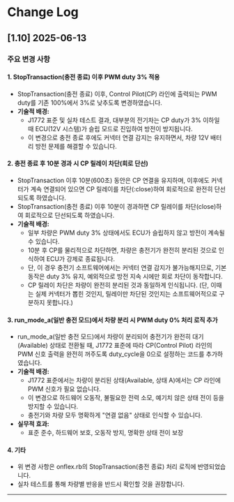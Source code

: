 # Change Log

## [1.10] 2025-06-13

### 주요 변경 사항

#### 1. StopTransaction(충전 종료) 이후 PWM duty 3% 적용
- StopTransaction(충전 종료) 이후, Control Pilot(CP) 라인에 출력되는 PWM duty를 기존 100%에서 3%로 낮추도록 변경하였습니다.
- **기술적 배경:**
  - J1772 표준 및 실차 테스트 결과, 대부분의 전기차는 CP duty가 3% 이하일 때 ECU(12V 시스템)가 슬립 모드로 진입하여 방전이 방지됩니다.
  - 이 변경으로 충전 종료 후에도 커넥터 연결 감지는 유지하면서, 차량 12V 배터리 방전 문제를 해결할 수 있습니다.

#### 2. 충전 종료 후 10분 경과 시 CP 릴레이 차단(회로 단선)
- StopTransaction 이후 10분(600초) 동안은 CP 연결을 유지하며, 이후에도 커넥터가 계속 연결되어 있으면 CP 릴레이를 차단(:close)하여 회로적으로 완전히 단선되도록 하였습니다.
- StopTransaction(충전 종료) 이후 10분이 경과하면 CP 릴레이를 차단(close)하여 회로적으로 단선되도록 하였습니다.
- **기술적 배경:**
  - 일부 차량은 PWM duty 3% 상태에서도 ECU가 슬립하지 않고 방전이 계속될 수 있습니다.
  - 10분 후 CP를 물리적으로 차단하면, 차량은 충전기가 완전히 분리된 것으로 인식하여 ECU가 강제로 종료됩니다.
  - 단, 이 경우 충전기 소프트웨어에서는 커넥터 연결 감지가 불가능해지므로, 기본 동작은 duty 3% 유지, 예외적으로 방전 지속 시에만 회로 차단이 동작합니다.
  - CP 릴레이 차단은 차량이 완전히 분리된 것과 동일하게 인식됩니다.
   (단, 이때는 실제 커넥터가 뽑힌 것인지, 릴레이만 차단된 것인지는 소프트웨어적으로 구분하지 못합니다.)


#### 3. run_mode_a(일반 충전 모드)에서 차량 분리 시 PWM duty 0% 처리 로직 추가
- run_mode_a(일반 충전 모드)에서 차량이 분리되어 충전기가 완전히 대기(Available) 상태로 전환될 때, J1772 표준에 따라 CP(Control Pilot) 라인의 PWM 신호 출력을 완전히 꺼주도록 duty_cycle을 0으로 설정하는 코드를 추가하였습니다.
- **기술적 배경:**
  - J1772 표준에서는 차량이 분리된 상태(Available, 상태 A)에서는 CP 라인에 PWM 신호가 필요 없습니다.
  - 이 변경으로 하드웨어 오동작, 불필요한 전력 소모, 예기치 않은 상태 전이 등을 방지할 수 있습니다.
  - 충전기와 차량 모두 명확하게 "연결 없음" 상태로 인식할 수 있습니다.
- **실무적 효과:**
  - 표준 준수, 하드웨어 보호, 오동작 방지, 명확한 상태 전이 보장

#### 4. 기타
- 위 변경 사항은 onflex.rb의 StopTransaction(충전 종료) 처리 로직에 반영되었습니다.
- 실차 테스트를 통해 차량별 반응을 반드시 확인할 것을 권장합니다.

--- 